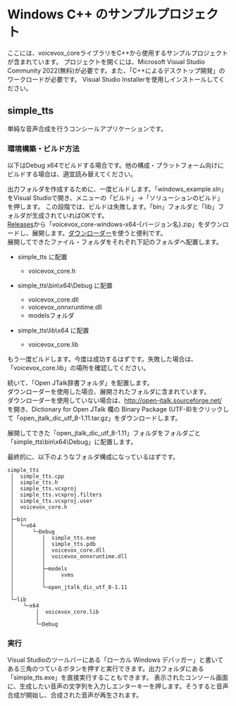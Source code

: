 # Windows C++ のサンプルプロジェクト

ここには、voicevox_coreライブラリをC++から使用するサンプルプロジェクトが含まれています。
プロジェクトを開くには、Microsoft Visual Studio Community 2022(無料)が必要です。また、「C++によるデスクトップ開発」のワークロードが必要です。
Visual Studio Installerを使用しインストールしてください。  

## simple_tts

単純な音声合成を行うコンシールアプリケーションです。

### 環境構築・ビルド方法

以下はDebug x64でビルドする場合です。他の構成・プラットフォーム向けにビルドする場合は、適宜読み替えてください。  

出力フォルダを作成するために、一度ビルドします。「windows_example.sln」をVisual Studioで開き、メニューの「ビルド」→「ソリューションのビルド」を押します。
この段階では、ビルドは失敗します。「bin」フォルダと「lib」フォルダが生成されていればOKです。  
[Releases](https://github.com/VOICEVOX/voicevox_core/releases/latest)から「voicevox_core-windows-x64-{バージョン名}.zip」をダウンロードし、展開します。[ダウンローダー](https://github.com/VOICEVOX/voicevox_core/blob/main/docs/guide/user/downloader.md)を使うと便利です。  
展開してできたファイル・フォルダをそれぞれ下記のフォルダへ配置します。

- simple_tts に配置
  - voicevox_core.h

- simple_tts\bin\x64\Debug に配置
  - voicevox_core.dll
  - voicevox_onnxruntime.dll
  - modelsフォルダ

- simple_tts\lib\x64 に配置
  - voicevox_core.lib

もう一度ビルドします。今度は成功するはずです。失敗した場合は、「voicevox_core.lib」の場所を確認してください。

続いて、「Open JTalk辞書フォルダ」を配置します。  
ダウンローダーを使用した場合、展開されたフォルダに含まれています。  
ダウンローダーを使用していない場合は、http://open-jtalk.sourceforge.net/ を開き、Dictionary for Open JTalk 欄の Binary Package (UTF-8)をクリックして「open_jtalk_dic_utf_8-1.11.tar.gz」をダウンロードします。  

展開してできた「open_jtalk_dic_utf_8-1.11」フォルダをフォルダごと「simple_tts\bin\x64\Debug」に配置します。

最終的に、以下のようなフォルダ構成になっているはずです。
```
simple_tts
 │  simple_tts.cpp
 │  simple_tts.h
 │  simple_tts.vcxproj
 │  simple_tts.vcxproj.filters
 │  simple_tts.vcxproj.user
 │  voicevox_core.h
 │
 ├─bin
 │  └─x64
 │      └─Debug
 │         │  simple_tts.exe
 │         │  simple_tts.pdb
 │         │  voicevox_core.dll
 │         │  voicevox_onnxruntime.dll
 │         │
 │         ├─models
 │         │     vvms
 │         │
 │         └─open_jtalk_dic_utf_8-1.11
 │
 └─lib
     └─x64
         │  voicevox_core.lib
         │
         └─Debug
```

### 実行
Visual Studioのツールバーにある「ローカル Windows デバッガー」と書いてある三角のつているボタンを押すと実行できます。出力フォルダにある「simple_tts.exe」を直接実行することもできます。
表示されたコンソール画面に、生成したい音声の文字列を入力しエンターキーを押します。そうすると音声合成が開始し、合成された音声が再生されます。
